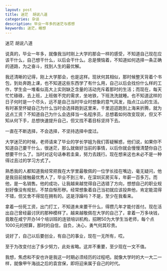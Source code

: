 ```yaml
---
layout: post
title: 迷茫  胡说八道
categories: 杂谈
description: 毕业一年多的迷茫与感想
keywords: 迷茫，瞎想
---
```



迷茫  胡说八道


 说真的，毕业一年多，就像我当时刚上大学的那会一样的感受，不知道自己现在应该干什么，自己想干什么，以后会干什么。总是懊恼着，不知道如何选择一条正确的道路，为之奋斗，找到人生的最优解。


我还清晰的记得，刚上大学那会，也是这样。现状何其相似，那时候整天背着个书包，到处奔跑上课，也不知道这些东西学了有什么用，自己以后会找份什么样的工作，学生会一堆看似高大上实则缺乏含量的活动充斥着那时的生活；而现在，每天忙忙碌碌，去上班，上班做不完的需求，坐地铁，下班洗洗就睡。也不知道这样的日子何时是一个尽头，远不是自己当时毕业时想象的意气风发，指点江山的生活。有时甚至怀疑自己为什么当时会选择跑到这里来，千里迢迢跑到上海来折腾，就为这点工资？不知道自己为什么会选择当一名程序员，总想着如何改变现状，但又不知从何下手，总想快速提升自己，但又找不着目标坚持下去。


一直在不断选择，不会选择，不坚持选择中度过。

大学迷茫的时候，老师请来了毕业的学长学姐为我们答疑解惑，他们说，如果你不知道自己要干什么，很迷茫，那么就做好当前的事情，以后你就会慢慢清楚你自己想要干什么了。当时对这句话奉若圭臬，努力去践行。现在想来这也未必不是一种得过且过的学习方式了。


熟悉我的人都知道我经常把我在大学里最敬佩的一位学长挂在嘴边，毫无疑问，他是我目前接触最优秀人了，毕业不到三年，在深圳买房买车，年薪一百多万。而他，是一名销售。他的成功，让我越来越觉得自己选错了方向，想想自己的职业规划好像没有规划，不禁自惭形秽。经常想象着自己当初就应该投奔他，肯定能混得不错，但又舍不得现在拥有的。这是浮躁吗？不是，至少在我看来。

拿着一份死工资，出门打工，不知道未来要干什么，得攒几年才能付首付。现在活出自己曾经最讨厌的那种模样了。越来越敬佩在大学的自己了，拿着一万多块钱，竟敢在咸宁开办14个培训班的连锁培训机构，招聘50为大学生当老师，每个点1000元的预算，那时的自信，自负，决心，勇气何其珍贵。

说好了，自己以后要创业，有自己的事业，现在一无所有，哎。

至于为改变付出了多少努力，此处省略。这并不重要，至少现在一文不值。

我想，焦虑和不安也许是我这一时期必须经历的过程吧。就像大学时的大一大二一样，就像甲午海战之后的袁宫保，即将迎来属于自己的时代。



